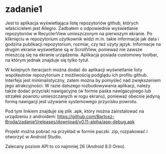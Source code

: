 # zadanie1
Jest to aplikacja wyświetlająca listę repozytoriów github, których właścicielem jest Allegro. Zadbałem o odpowiednie wyświetlanie repozytoriów w RecyclerView umieszczonym na pierwszym ekranie. Po kliknięciu w repozytorium użytkownik widzi m.in. takie informacje jak data i godzina publikacji repozytorium, rozmiar, czy też użyty język. Informacje na drugim ekranie wyświetlane są w ScrollView, ponieważ nie zawsze mieszczą się na ekranie urządzenia. Aplikacja posiada customowy toolbar, na którym jednak znajduje się tylko tytuł.

W kolejnych iteracjach można dodać do aplikacji wyświetlanie listy współautrów repozytorium z możliwością podglądu ich profilu github. Interfejs jest minimalistyczny, zatem można by pomyśleć nad zwiększeniem jego atrakcyjności. W razie dalszego rozbudowywania aplikacji, należy także dodać przyciski nawigacyjne (w formie paska nawigacyjnego lub strzałek powrotu umieszczanych w rogu ekranu), ponieważ obecnie jedyną formą nawigacji jest używanie systemowego przycisku powrotu. 

Pod tym linkiem znajduje się plik .apk, który można zainstalować na urządzeniu z androidem: https://github.com/Bartosz-Broda/zadanie1/releases/download/v0.11-alpha/app-debug.apk

Projekt można pobrać na przykład w formie paczki .zip, rozpakować i otworzyć w Android Studio.

Zalecany poziom API to co najmniej 26 (Android 8.0 Oreo).
